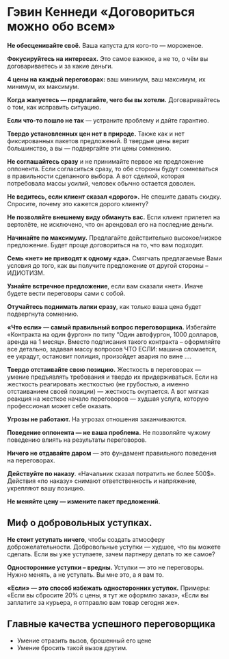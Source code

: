 # Гэвин Кеннеди «Договориться можно обо всем»

**Не обесценивайте своё.** Ваша капуста для кого-то — мороженое.

**Фокусируйтесь на интересах.** Это самое важное, а не то, о чём вы договариваетесь и за какие деньги.

**4 цены на каждый переговорах:** ваш минимум, ваш максимум, их минимум, их максимум.

**Когда жалуетесь — предлагайте, чего бы вы хотели.** Договаривайтесь о том, как исправить ситуацию. 

**Если что-то пошло не так** — устраните проблему и дайте гарантию.

**Твердо установленных цен нет в природе.** Также как и нет фиксированных пакетов предложений. В твердые цены верит большинство, а вы — подвергайте эти цены сомнению.

**Не соглашайтесь сразу** и не принимайте первое же предложение оппонента. Если согласиться сразу, то обе стороны будут сомневаться в правильности сделанного выбора. А вот сделкой, которая потребовала массы усилий, человек обычно остается доволен.

**Не ведитесь, если клиент сказал «дорого».** Не спешите давать скидку. Спросите, почему это кажется дорого клиенту?

**Не позволяйте внешнему виду обмануть вас.** Если клиент прилетел на вертолёте, не исключено, что он арендовал его на последние деньги.

**Начинайте по максимуму.** Предлагайте действительно высокое/низкое предложение. Будет проще договориться на то, что вам подходит.

**Семь «нет» не приводят к одному «да».** Смягчать предлагаемые Вами условия до того, как вы получите предложение от другой стороны – ИДИОТИЗМ.

**Узнайте встречное предложение**, если вам сказали «нет». Иначе будете вести переговоры сами с собой.

**Отучайтесь поднимать лапки сразу**, как только ваша цена будет подвергнута сомнению.

**«Что если» — самый правильный вопрос переговорщика.** Избегайте «Контракта на один фургон» по типу “Один автофургон, 1000 долларов, аренда на 1 месяц». Вместо подписания такого контракта – оформляйте все детально, задавая массу вопросов ЧТО ЕСЛИ: машина сломается, ее украдут, остановит полиция, произойдет авария по вине ….

**Твердо отстаивайте свою позицию.** Жесткость в переговорах — умение предъявлять требования и твердо их придерживаться. Если на жесткость реагировать жесткостью (не грубостью, а именно отстаиванием своей позиции) — жесткость окупается. А вот мягкая реакция на жесткое начало переговоров — худшая услуга, которую профессионал может себе оказать.

**Угрозы не работают.** На угрозах отношения заканчиваются.

**Поведение оппонента — не ваша проблема.** Не позволяйте чужому поведению влиять на результаты переговоров.

**Ничего не отдавайте даром** — это  фундамент правильного поведения на переговорах.

**Действуйте по наказу**. «Начальник сказал потратить не более 500$». Действия «по наказу» снимают ответственность и напряжение, укрепляют вашу позицию.

**Не меняйте цену — измените пакет предложений.**

## Миф о добровольных уступках.    

**Не стоит уступать ничего**, чтобы создать атмосферу доброжелательности. Добровольные уступки — худшее, что вы можете сделать. Если вы уже уступаете, зачем партнеру делать то же самое?

**Односторонние уступки – вредны.** Уступки — это не переговоры. Нужно менять, а не уступать. Вы мне это, а я вам то.

**«Если» — это способ избежать односторонних уступок.** Примеры: «Eсли вы сбросите 20% с цены, я тут же оформлю заказ», «Eсли вы заплатите за курьера, я отправлю вам товар сегодня же».


## Главные качества успешного переговорщика

* Умение отразить вызов, брошенный его цене
* Умение бросить такой вызов другим.

